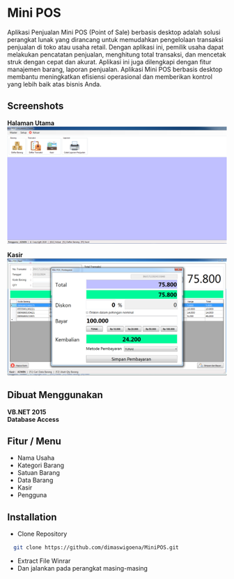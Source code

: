 
# Mini POS

Aplikasi Penjualan Mini POS (Point of Sale) berbasis desktop adalah solusi perangkat lunak yang dirancang untuk memudahkan pengelolaan transaksi penjualan di toko atau usaha retail. Dengan aplikasi ini, pemilik usaha dapat melakukan pencatatan penjualan, menghitung total transaksi, dan mencetak struk dengan cepat dan akurat. Aplikasi ini juga dilengkapi dengan fitur manajemen barang, laporan penjualan. Aplikasi Mini POS berbasis desktop membantu meningkatkan efisiensi operasional dan memberikan kontrol yang lebih baik atas bisnis Anda.







## Screenshots

**Halaman Utama**
![Halaman Utama](https://github.com/dimaswigoena/MiniPOS/blob/main/Screenshot/halaman%20utama.PNG)

**Kasir**
![Halaman Surat](https://github.com/dimaswigoena/MiniPOS/blob/main/Screenshot/kasir.PNG)


## Dibuat Menggunakan

**VB.NET 2015** <br/>
**Database Access**


## Fitur / Menu

- Nama Usaha
- Kategori Barang
- Satuan Barang
- Data Barang
- Kasir
- Pengguna


## Installation

- Clone Repository

```bash
  git clone https://github.com/dimaswigoena/MiniPOS.git
```

- Extract File Winrar <br />
- Dan jalankan pada perangkat masing-masing
    
